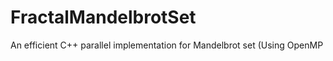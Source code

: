 FractalMandelbrotSet
====================

An efficient C++ parallel implementation for Mandelbrot set (Using OpenMP
